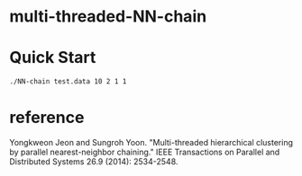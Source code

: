 # multi-threaded-NN-chain

# Quick Start
```bash
./NN-chain test.data 10 2 1 1
```

# reference 
Yongkweon Jeon and Sungroh Yoon. "Multi-threaded hierarchical clustering by parallel nearest-neighbor chaining." IEEE Transactions on Parallel and Distributed Systems 26.9 (2014): 2534-2548.
